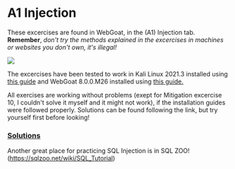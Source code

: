 # A1 Injection

These excercises are found in WebGoat, in the (A1) Injection tab. __Remember__, _don't try the methods explained in the excercises in machines or websites you don't own, it's illegal!_

![](https://i.gyazo.com/d22877f86204cb42a4af87525c197428.png)

The excercises have been tested to work in Kali Linux 2021.3 installed using [this guide](https://github.com/tonikerttula/APE/blob/main/installs/Kali.md) and WebGoat 8.0.0.M26 installed using [this guide.](https://github.com/tonikerttula/APE/blob/main/installs/webgoat.md)

All exercises are working without problems (exept for Mitigation excercise 10, I couldn't solve it myself and it might not work), if the installation guides were followed properly. Solutions can be found following the link, but try yourself first before looking!

### [Solutions](https://github.com/tonikerttula/APE/blob/main/solutions/A1solutions.md)

Another great place for practicing SQL Injection is in SQL ZOO! (https://sqlzoo.net/wiki/SQL_Tutorial) 

